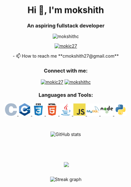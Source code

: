 <h1 align="center">Hi 👋, I'm mokshith</h1>
<h3 align="center">An aspiring fullstack developer</h3>

<p align="center"> <img src="https://komarev.com/ghpvc/?username=mokshithc&label=Profile%20views&color=0e75b6&style=flat" alt="mokshithc" /> </p>

<p align="center"> <a href="https://twitter.com/mokic27" target="blank"><img src="https://img.shields.io/twitter/follow/mokic27?logo=twitter&style=for-the-badge" alt="mokic27" /></a> </p>

<div align="center">- 📫 How to reach me **cmokshith27@gmail.com**
</div>
  <div align="center">
<h3 align="center">Connect with me:</h3>
<p align="center">
<a href="https://twitter.com/mokic27" target="blank"><img align="center" src="https://raw.githubusercontent.com/rahuldkjain/github-profile-readme-generator/master/src/images/icons/Social/twitter.svg" alt="mokic27" height="30" width="40" /></a>
<a href="https://linkedin.com/in/mokshithc" target="blank"><img align="center" src="https://raw.githubusercontent.com/rahuldkjain/github-profile-readme-generator/master/src/images/icons/Social/linked-in-alt.svg" alt="mokshithc" height="30" width="40" /></a>
</p>
</div>
<div align="center">


<h3 align="center">Languages and Tools:</h3>
<p align="center"> <a href="https://www.cprogramming.com/" target="_blank" rel="noreferrer"> <img src="https://raw.githubusercontent.com/devicons/devicon/master/icons/c/c-original.svg" alt="c" width="40" height="40"/> </a> <a href="https://www.w3schools.com/cpp/" target="_blank" rel="noreferrer"> <img src="https://raw.githubusercontent.com/devicons/devicon/master/icons/cplusplus/cplusplus-original.svg" alt="cplusplus" width="40" height="40"/> </a> <a href="https://www.w3schools.com/css/" target="_blank" rel="noreferrer"> <img src="https://raw.githubusercontent.com/devicons/devicon/master/icons/css3/css3-original-wordmark.svg" alt="css3" width="40" height="40"/> </a> <a href="https://www.w3.org/html/" target="_blank" rel="noreferrer"> <img src="https://raw.githubusercontent.com/devicons/devicon/master/icons/html5/html5-original-wordmark.svg" alt="html5" width="40" height="40"/> </a> <a href="https://www.java.com" target="_blank" rel="noreferrer"> <img src="https://raw.githubusercontent.com/devicons/devicon/master/icons/java/java-original.svg" alt="java" width="40" height="40"/> </a> <a href="https://developer.mozilla.org/en-US/docs/Web/JavaScript" target="_blank" rel="noreferrer"> <img src="https://raw.githubusercontent.com/devicons/devicon/master/icons/javascript/javascript-original.svg" alt="javascript" width="40" height="40"/> </a> <a href="https://www.mysql.com/" target="_blank" rel="noreferrer"> <img src="https://raw.githubusercontent.com/devicons/devicon/master/icons/mysql/mysql-original-wordmark.svg" alt="mysql" width="40" height="40"/> </a> <a href="https://nodejs.org" target="_blank" rel="noreferrer"> <img src="https://raw.githubusercontent.com/devicons/devicon/master/icons/nodejs/nodejs-original-wordmark.svg" alt="nodejs" width="40" height="40"/> </a> <a href="https://www.python.org" target="_blank" rel="noreferrer"> <img src="https://raw.githubusercontent.com/devicons/devicon/master/icons/python/python-original.svg" alt="python" width="40" height="40"/> </a> </p>
</div>
  <br/>
    <br/>
<div align="center">
  <img src="https://github-readme-stats.vercel.app/api?username=Mokshithc&show_icons=true&theme=dark&border_radius=5" height="200" alt="GitHub stats" />
  <br /><br /></p>
  <br/>
   <br/>
<p>&nbsp;<img align="center" src="https://github-readme-stats-two-phi-88.vercel.app/api?username=mokshithc&show_icons=true&theme=dark&locale=en&hide=stars,issues"  /></p>

   <br/>
 <img src="https://streak-stats.demolab.com?user=Mokshithc&locale=en&mode=daily&theme=dark&hide_border=false&border_radius=5" height="220" alt="Streak graph" />
  <br/>
</div>
